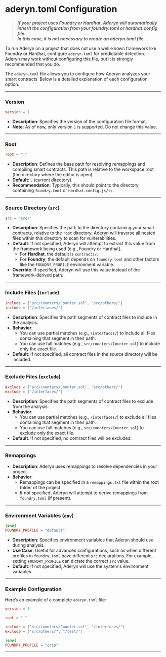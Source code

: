 # aderyn.toml Configuration

> _**If your project uses Foundry or Hardhat, Aderyn will automatically inherit the configuration from your foundry.toml or hardhat.config file.**_\
> _**In this case, it is not necessary to create an aderyn.toml file.**_

To run Aderyn on a project that does not use a well-known framework like Foundry or Hardhat, configure `aderyn.toml`   for predictable detection. Aderyn may work without configuring this file, but it is strongly recommended that you do.

The `aderyn.toml` file allows you to configure how Aderyn analyzes your smart contracts. Below is a detailed explanation of each configuration option.

***

### **Version**

```toml
version = 1
```

* **Description**: Specifies the version of the configuration file format.
* **Note**: As of now, only version `1` is supported. Do not change this value.

***

### **Root**

```toml
root = "."
```

* **Description**: Defines the base path for resolving remappings and compiling smart contracts. This path is relative to the workspace root (the directory where the editor is open).
* **Default**: `.` (current directory).
* **Recommendation**: Typically, this should point to the directory containing `foundry.toml` or `hardhat.config.js/ts`.

***

### **Source Directory (`src`)**

```toml
src = "src/"
```

* **Description**: Specifies the path to the directory containing your smart contracts, relative to the `root` directory. Aderyn will traverse all nested files within this directory to scan for vulnerabilities.
* **Default**: If not specified, Aderyn will attempt to extract this value from the framework being used (e.g., Foundry or Hardhat).
  * For **Hardhat**, the default is `contracts/`.
  * For **Foundry**, the default depends on `foundry.toml` and other factors like the `FOUNDRY_PROFILE` environment variable.
* **Override**: If specified, Aderyn will use this value instead of the framework-derived path.

***

### **Include Files (`include`)**

```toml
include = ["src/counters/Counter.sol", "src/others/"]
include = ["/interfaces/"]
```

* **Description**: Specifies the path segments of contract files to include in the analysis.
* **Behavior**:
  * You can use partial matches (e.g., `/interfaces/`) to include all files containing that segment in their path.
  * You can use full matches (e.g., `src/counters/Counter.sol`) to include only the exact file.
* **Default**: If not specified, all contract files in the source directory will be included.

***

### **Exclude Files (`exclude`)**

```toml
exclude = ["src/counters/Counter.sol", "src/others/"]
exclude = ["/interfaces/"]
```

* **Description**: Specifies the path segments of contract files to exclude from the analysis.
* **Behavior**:
  * You can use partial matches (e.g., `/interfaces/`) to exclude all files containing that segment in their path.
  * You can use full matches (e.g., `src/counters/Counter.sol`) to exclude only the exact file.
* **Default**: If not specified, no contract files will be excluded.

***

### **Remappings**

* **Description**: Aderyn uses remappings to resolve dependencies in your project.
* **Behavior**:
  * Remappings can be specified in a `remappings.txt` file within the root folder of the project.
  * If not specified, Aderyn will attempt to derive remappings from `foundry.toml` (if present).

***

### **Environment Variables (`env`)**

```toml
[env]
FOUNDRY_PROFILE = "default"
```

* **Description**: Specifies environment variables that Aderyn should use during analysis.
* **Use Case**: Useful for advanced configurations, such as when different profiles in `foundry.toml` have different `src` declarations. For example, setting `FOUNDRY_PROFILE` can dictate the correct `src` value.
* **Default**: If not specified, Aderyn will use the system's environment variables.

***

### Example Configuration

Here’s an example of a complete `aderyn.toml` file:

```toml
version = 1

root = "."

include = ["src/counters/Counter.sol", "/interfaces/"]
exclude = ["src/others/", "/test/"]

[env]
FOUNDRY_PROFILE = "ccip"
```

***
